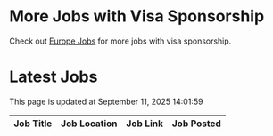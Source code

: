 # More Jobs with Visa Sponsorship

Check out [Europe Jobs](https://github.com/sureshparimi/europejobs#latest-jobs) for more jobs with visa sponsorship.

# Latest Jobs

This page is updated at September 11, 2025 14:01:59

| Job Title | Job Location | Job Link | Job Posted |
| --- | --- | --- | --- |

